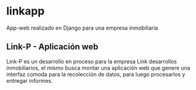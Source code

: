 # linkapp
App-web realizado en Django para una empresa inmobiliaria

## Link-P - Aplicación web

Link-P es un desarrollo en proceso para la empresa Link desarrollos inmobiliarios, el mismo busca montar una aplicación web que genere una interfaz comoda para la recolección de datos, para luego procesarlos y entregar informes.


